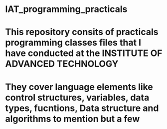 # IAT_programming_practicals
# This repository consits of practicals programming classes files that I have conducted at the INSTITUTE OF ADVANCED TECHNOLOGY
# They cover language elements like control structures, variables, data types, fucntions, Data structure and algorithms to mention but a few
